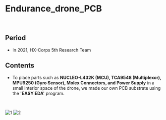 # Endurance_drone_PCB
<br/>

## Period

- In 2021, HX-Corps 5th Research Team

## Contents

- To place parts such as **NUCLEO-L432K (MCU), TCA9548 (Multiplexor), MPU9250 (Gyro Sensor), Molex Connectors, and Power Supply** in a small interior space of the drone, we made our own PCB substrate using the **'EASY EDA'** program.
<br/>




![1](https://user-images.githubusercontent.com/68436389/211985681-48d72486-978c-4291-8e30-02249acc00c3.png)
![2](https://user-images.githubusercontent.com/68436389/211986100-778f35d9-8275-4dd2-b94b-dec70b8debeb.png)
